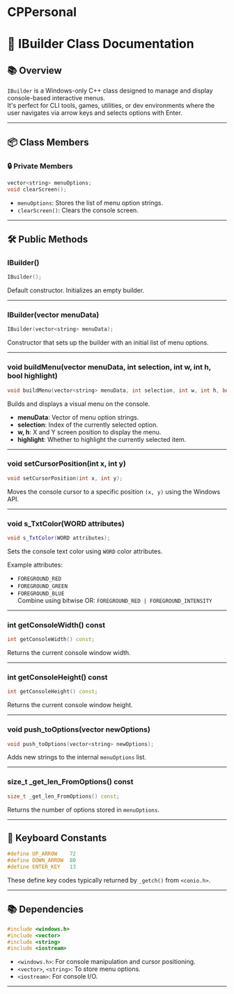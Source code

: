 # CPPersonal

# 🧱 IBuilder Class Documentation

## 📚 Overview

`IBuilder` is a Windows-only C++ class designed to manage and display console-based interactive menus.  
It's perfect for CLI tools, games, utilities, or dev environments where the user navigates via arrow keys and selects options with Enter.

---

## 📦 Class Members

### 🔒 Private Members

```cpp
vector<string> menuOptions;
void clearScreen();
```
- `menuOptions`: Stores the list of menu option strings.
- `clearScreen()`: Clears the console screen.

---

## 🛠️ Public Methods

### IBuilder()

```cpp
IBuilder();
```
Default constructor. Initializes an empty builder.

---

### IBuilder(vector<string> menuData)

```cpp
IBuilder(vector<string> menuData);
```
Constructor that sets up the builder with an initial list of menu options.

---

### void buildMenu(vector<string> menuData, int selection, int w, int h, bool highlight)

```cpp
void buildMenu(vector<string> menuData, int selection, int w, int h, bool highlight);
```
Builds and displays a visual menu on the console.

- **menuData**: Vector of menu option strings.  
- **selection**: Index of the currently selected option.  
- **w, h**: X and Y screen position to display the menu.  
- **highlight**: Whether to highlight the currently selected item.

---

### void setCursorPosition(int x, int y)

```cpp
void setCursorPosition(int x, int y);
```
Moves the console cursor to a specific position `(x, y)` using the Windows API.

---

### void s_TxtColor(WORD attributes)

```cpp
void s_TxtColor(WORD attributes);
```
Sets the console text color using `WORD` color attributes.

Example attributes:
- `FOREGROUND_RED`
- `FOREGROUND_GREEN`
- `FOREGROUND_BLUE`  
Combine using bitwise OR: `FOREGROUND_RED | FOREGROUND_INTENSITY`

---

### int getConsoleWidth() const

```cpp
int getConsoleWidth() const;
```
Returns the current console window width.

---

### int getConsoleHeight() const

```cpp
int getConsoleHeight() const;
```
Returns the current console window height.

---

### void push_toOptions(vector<string> newOptions)

```cpp
void push_toOptions(vector<string> newOptions);
```
Adds new strings to the internal `menuOptions` list.

---

### size_t _get_len_FromOptions() const

```cpp
size_t _get_len_FromOptions() const;
```
Returns the number of options stored in `menuOptions`.

---

## 🎯 Keyboard Constants

```cpp
#define UP_ARROW    72
#define DOWN_ARROW  80
#define ENTER_KEY   13
```
These define key codes typically returned by `_getch()` from `<conio.h>`.

---

## 📚 Dependencies

```cpp
#include <windows.h>
#include <vector>
#include <string>
#include <iostream>
```
- `<windows.h>`: For console manipulation and cursor positioning.  
- `<vector>`, `<string>`: To store menu options.  
- `<iostream>`: For console I/O.
---
